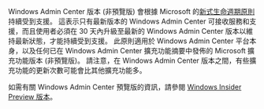 Windows Admin Center 版本 (非預覽版) 會根據 Microsoft 的[新式生命週期原則](https://support.microsoft.com/help/30881/modern-lifecycle-policy)持續受到支援。 這表示只有最新版本的 Windows Admin Center 可接收服務和支援，而且使用者必須在 30 天內升級至最新的 Windows Admin Center 版本以維持最新狀態，才能持續受到支援。 此原則適用於 Windows Admin Center 平台本身，以及任何已在 Windows Admin Center 擴充功能摘要中發佈的 Microsoft 擴充功能版本 (非預覽版)。 請注意，在 Windows Admin Center 版本之間，有些擴充功能的更新次數可能會比其他擴充功能多。

如需有關 Windows Admin Center 預覽版的資訊，請參閱 [Windows Insider Preview 版本](https://www.microsoft.com/en-us/software-download/windowsinsiderpreviewserver)。
